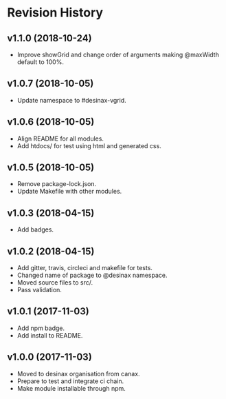 Revision History
=======================



v1.1.0 (2018-10-24)
------------------------

* Improve showGrid and change order of arguments making @maxWidth default to 100%.



v1.0.7 (2018-10-05)
------------------------

* Update namespace to #desinax-vgrid.



v1.0.6 (2018-10-05)
------------------------

* Align README for all modules.
* Add htdocs/ for test using html and generated css.



v1.0.5 (2018-10-05)
------------------------

* Remove package-lock.json.
* Update Makefile with other modules.



v1.0.3 (2018-04-15)
------------------------

* Add badges.



v1.0.2 (2018-04-15)
------------------------

* Add gitter, travis, circleci and makefile for tests.
* Changed name of package to @desinax namespace.
* Moved source files to src/.
* Pass validation.


v1.0.1 (2017-11-03)
------------------------

* Add npm badge.
* Add install to README.



v1.0.0 (2017-11-03)
------------------------

* Moved to desinax organisation from canax.
* Prepare to test and integrate ci chain.
* Make module installable through npm.
